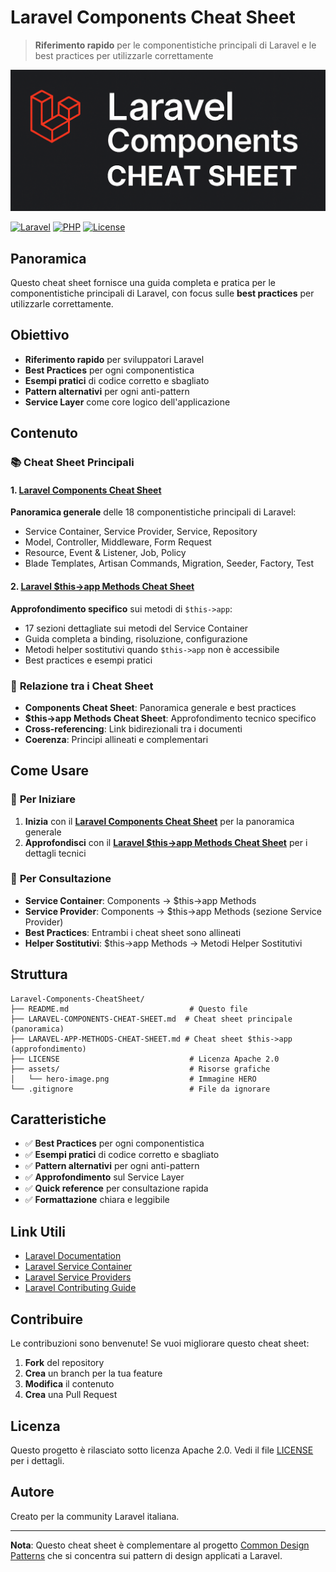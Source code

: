 # Laravel Components Cheat Sheet

> **Riferimento rapido** per le componentistiche principali di Laravel e le best practices per utilizzarle correttamente

<div align="center">
  <img src="assets/hero-image.png" alt="Laravel Components Cheat Sheet" width="800" />
</div>

[![Laravel](https://img.shields.io/badge/Laravel-9+-FF2D20?style=for-the-badge&logo=laravel&logoColor=white)](https://laravel.com)
[![PHP](https://img.shields.io/badge/PHP-8.1+-777BB4?style=for-the-badge&logo=php&logoColor=white)](https://php.net)
[![License](https://img.shields.io/badge/License-Apache%202.0-blue?style=for-the-badge)](LICENSE)

## Panoramica

Questo cheat sheet fornisce una guida completa e pratica per le componentistiche principali di Laravel, con focus sulle **best practices** per utilizzarle correttamente.

## Obiettivo

- **Riferimento rapido** per sviluppatori Laravel
- **Best Practices** per ogni componentistica
- **Esempi pratici** di codice corretto e sbagliato
- **Pattern alternativi** per ogni anti-pattern
- **Service Layer** come core logico dell'applicazione

## Contenuto

### 📚 **Cheat Sheet Principali**

#### 1. [**Laravel Components Cheat Sheet**](LARAVEL-COMPONENTS-CHEAT-SHEET.md)
**Panoramica generale** delle 18 componentistiche principali di Laravel:
- Service Container, Service Provider, Service, Repository
- Model, Controller, Middleware, Form Request
- Resource, Event & Listener, Job, Policy
- Blade Templates, Artisan Commands, Migration, Seeder, Factory, Test

#### 2. [**Laravel $this->app Methods Cheat Sheet**](LARAVEL-APP-METHODS-CHEAT-SHEET.md)
**Approfondimento specifico** sui metodi di `$this->app`:
- 17 sezioni dettagliate sui metodi del Service Container
- Guida completa a binding, risoluzione, configurazione
- Metodi helper sostitutivi quando `$this->app` non è accessibile
- Best practices e esempi pratici

### 🔗 **Relazione tra i Cheat Sheet**

- **Components Cheat Sheet**: Panoramica generale e best practices
- **$this->app Methods Cheat Sheet**: Approfondimento tecnico specifico
- **Cross-referencing**: Link bidirezionali tra i documenti
- **Coerenza**: Principi allineati e complementari

## Come Usare

### 🚀 **Per Iniziare**
1. **Inizia** con il [**Laravel Components Cheat Sheet**](LARAVEL-COMPONENTS-CHEAT-SHEET.md) per la panoramica generale
2. **Approfondisci** con il [**Laravel $this->app Methods Cheat Sheet**](LARAVEL-APP-METHODS-CHEAT-SHEET.md) per i dettagli tecnici

### 📖 **Per Consultazione**
- **Service Container**: Components → $this->app Methods
- **Service Provider**: Components → $this->app Methods (sezione Service Provider)
- **Best Practices**: Entrambi i cheat sheet sono allineati
- **Helper Sostitutivi**: $this->app Methods → Metodi Helper Sostitutivi

## Struttura

```
Laravel-Components-CheatSheet/
├── README.md                           # Questo file
├── LARAVEL-COMPONENTS-CHEAT-SHEET.md  # Cheat sheet principale (panoramica)
├── LARAVEL-APP-METHODS-CHEAT-SHEET.md # Cheat sheet $this->app (approfondimento)
├── LICENSE                             # Licenza Apache 2.0
├── assets/                             # Risorse grafiche
│   └── hero-image.png                  # Immagine HERO
└── .gitignore                          # File da ignorare
```

## Caratteristiche

- ✅ **Best Practices** per ogni componentistica
- ✅ **Esempi pratici** di codice corretto e sbagliato
- ✅ **Pattern alternativi** per ogni anti-pattern
- ✅ **Approfondimento** sul Service Layer
- ✅ **Quick reference** per consultazione rapida
- ✅ **Formattazione** chiara e leggibile

## Link Utili

- [Laravel Documentation](https://laravel.com/docs/12.x)
- [Laravel Service Container](https://laravel.com/docs/12.x/container)
- [Laravel Service Providers](https://laravel.com/docs/12.x/providers)
- [Laravel Contributing Guide](https://laravel.com/docs/12.x/contributions)

## Contribuire

Le contribuzioni sono benvenute! Se vuoi migliorare questo cheat sheet:

1. **Fork** del repository
2. **Crea** un branch per la tua feature
3. **Modifica** il contenuto
4. **Crea** una Pull Request

## Licenza

Questo progetto è rilasciato sotto licenza Apache 2.0. Vedi il file [LICENSE](LICENSE) per i dettagli.

## Autore

Creato per la community Laravel italiana.

---

**Nota**: Questo cheat sheet è complementare al progetto [Common Design Patterns](https://github.com/FabioGuin/common-design-patterns) che si concentra sui pattern di design applicati a Laravel.
